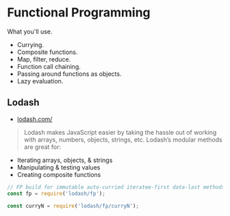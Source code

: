 # Functional Programming

What you'll use.

- Currying.
- Composite functions.
- Map, filter, reduce.
- Function call chaining.
- Passing around functions as objects.
- Lazy evaluation.


## Lodash

- [lodash.com/](https://lodash.com/)

> Lodash makes JavaScript easier by taking the hassle out of working with arrays, numbers, objects, strings, etc. Lodash’s modular methods are great for:

- Iterating arrays, objects, & strings
- Manipulating & testing values
- Creating composite functions
    
```javascript
// FP build for immutable auto-curried iteratee-first data-last methods.
const fp = require('lodash/fp');

const curryN = require('lodash/fp/curryN');
```

